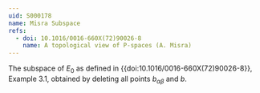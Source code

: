```yaml
---
uid: S000178
name: Misra Subspace
refs:
  - doi: 10.1016/0016-660X(72)90026-8
    name: A topological view of P-spaces (A. Misra)
---
```


The subspace of $E_0$ as defined in {{doi:10.1016/0016-660X(72)90026-8}}, Example 3.1, obtained by deleting all points $b_{\alpha \beta}$ and $b$.
